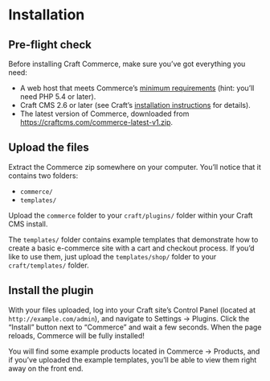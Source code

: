 # Installation

## Pre-flight check

Before installing Craft Commerce, make sure you’ve got everything you need:

* A web host that meets Commerce’s [minimum requirements](requirements.md) (hint: you’ll need PHP 5.4 or later).
* Craft CMS 2.6 or later (see Craft’s [installation instructions](https://docs.craftcms.com/v2/installing.html) for details).
* The latest version of Commerce, downloaded from <https://craftcms.com/commerce-latest-v1.zip>.

## Upload the files

Extract the Commerce zip somewhere on your computer. You’ll notice that it contains two folders:

- `commerce/`
- `templates/`

Upload the `commerce` folder to your `craft/plugins/` folder within your Craft CMS install.

The `templates/` folder contains example templates that demonstrate how to create a basic e-commerce site with a cart and checkout process. If you’d like to use them, just upload the `templates/shop/` folder to your `craft/templates/` folder.

## Install the plugin

With your files uploaded, log into your Craft site’s Control Panel (located at `http://example.com/admin`), and navigate to Settings → Plugins. Click the “Install” button next to “Commerce” and wait a few seconds. When the page reloads, Commerce will be fully installed!

You will find some example products located in Commerce → Products, and if you’ve uploaded the example templates, you’ll be able to view them right away on the front end.
